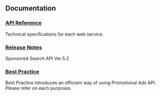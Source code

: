 ## Documentation
### [API Reference](/docs/en/api_reference/ReadMe.md) 
Technical specifications for each web service.

### [Release Notes](/docs/en/ReleaseNotes.md)
Sponsored Search API Ver.5.2
  
### [Best Practice](/docs/en/bestpractice/ReadMe.md)
Best Practice introduces an efficient way of using Promotional Ads API.  
Please refer on each purposes.  
